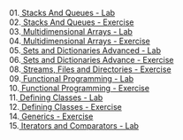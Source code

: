 01.<a href="https://github.com/HristoShabanakov/CSharp-ADVANCED-January2019/tree/master/C%23%20Advanced/01.Stacks%20And%20Queues%20-%20Lab"> Stacks And Queues - Lab </a><br>
02.<a href="https://github.com/HristoShabanakov/CSharp-ADVANCED-January2019/tree/master/C%23%20Advanced/02.Stacks%20And%20Queues%20-%20Exercise"> Stacks And Queues - Exercise </a><br>
03.<a href="https://github.com/HristoShabanakov/CSharp-ADVANCED-January2019/tree/master/C%23%20Advanced/03.Multidimensional%20Arrays%20-%20Lab"> Multidimensional Arrays - Lab </a><br>
04.<a href="https://github.com/HristoShabanakov/CSharp-ADVANCED-January2019/tree/master/C%23%20Advanced/04.Multidimensional%20Arrays%20-%20Exercise"> Multidimensional Arrays - Exercise </a><br>
05.<a href="https://github.com/HristoShabanakov/CSharp-ADVANCED-January2019/tree/master/C%23%20Advanced/05.Sets%20and%20Dictionaries%20Advanced%20-%20Lab"> Sets and Dictionaries Advanced - Lab </a><br>
06.<a href="https://github.com/HristoShabanakov/CSharp-ADVANCED-January2019/tree/master/C%23%20Advanced/06.Sets%20and%20Dictionaries%20Advance%20-%20Exercise"> Sets and Dictionaries Advance - Exercise </a><br>
08.<a href="https://github.com/HristoShabanakov/CSharp-ADVANCED-January2019/tree/master/C%23%20Advanced/08.Streams%2C%20Files%20and%20Directories%20-%20Exercise"> Streams, Files and Directories - Exercise </a><br>
09.<a href="https://github.com/HristoShabanakov/CSharp-ADVANCED-January2019/tree/master/C%23%20Advanced/09.Functional%20Programming%20-%20Lab"> Functional Programming - Lab </a><br>
10.<a href="https://github.com/HristoShabanakov/CSharp-ADVANCED-January2019/tree/master/C%23%20Advanced/10.Functional%20Programming%20-%20Exercises"> Functional Programming - Exercise </a><br>
11.<a href="https://github.com/HristoShabanakov/CSharp-ADVANCED-January2019/tree/master/C%23%20Advanced/11.Defining%20Classes%20-%20Lab"> Defining Classes - Lab </a><br>
12.<a href="https://github.com/HristoShabanakov/CSharp-ADVANCED-January2019/tree/master/C%23%20Advanced/12.Defining%20Classes%20-%20Exercise"> Defining Classes - Exercise </a><br>
14.<a href="https://github.com/HristoShabanakov/CSharp-ADVANCED-January2019/tree/master/C%23%20Advanced/14.Generics%20-%20Exercise"> Generics - Exercise </a><br>
15.<a href="https://github.com/HristoShabanakov/CSharp-ADVANCED-January2019/tree/master/C%23%20Advanced/15.Iterators%20And%20Comparators%20-%20Lab"> Iterators and Comparators - Lab </a><br>
